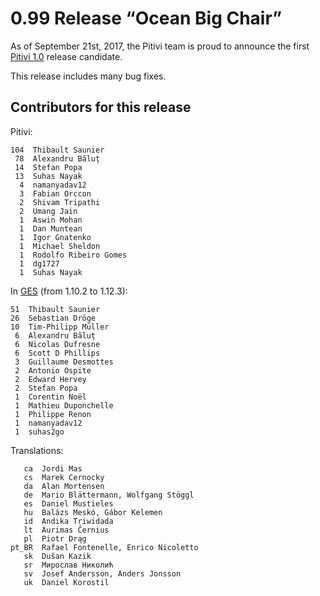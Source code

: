 # 0.99 Release “Ocean Big Chair”

As of September 21st, 2017, the Pitivi team is proud to announce the
first [Pitivi 1.0](releases/1.0.md) release candidate.

This release includes many bug fixes.

## Contributors for this release

Pitivi:

```
104  Thibault Saunier
 78  Alexandru Băluț
 14  Stefan Popa
 13  Suhas Nayak
  4  namanyadav12
  3  Fabian Orccon
  2  Shivam Tripathi
  2  Umang Jain
  1  Aswin Mohan
  1  Dan Muntean
  1  Igor Gnatenko
  1  Michael Sheldon
  1  Rodolfo Ribeiro Gomes
  1  dg1727
  1  Suhas Nayak
```

In [GES](GES.md) (from 1.10.2 to 1.12.3):

```
51  Thibault Saunier
26  Sebastian Dröge
10  Tim-Philipp Müller
 6  Alexandru Băluț
 6  Nicolas Dufresne
 6  Scott D Phillips
 3  Guillaume Desmottes
 2  Antonio Ospite
 2  Edward Hervey
 2  Stefan Popa
 1  Corentin Noël
 1  Mathieu Duponchelle
 1  Philippe Renon
 1  namanyadav12
 1  suhas2go
```

Translations:

```
   ca  Jordi Mas
   cs  Marek Cernocky
   da  Alan Mortensen
   de  Mario Blättermann, Wolfgang Stöggl
   es  Daniel Mustieles
   hu  Balázs Meskó, Gábor Kelemen
   id  Andika Triwidada
   lt  Aurimas Černius
   pl  Piotr Drąg
pt_BR  Rafael Fontenelle, Enrico Nicoletto
   sk  Dušan Kazik
   sr  Мирослав Николић
   sv  Josef Andersson, Anders Jonsson
   uk  Daniel Korostil
```

